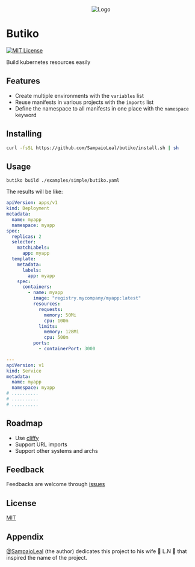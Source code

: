<center>

![Logo](https://img.pikbest.com/element_our/20220405/bg/1c936d8b550cd.png!bw700)

</center>

# Butiko

[![MIT License](https://img.shields.io/badge/License-MIT-green.svg)](https://choosealicense.com/licenses/mit/)

Build kubernetes resources easily

## Features

- Create multiple environments with the `variables` list
- Reuse manifests in various projects with the `imports` list
- Define the namespace to all manifests in one place with the `namespace` keyword

## Installing

```bash
curl -fsSL https://github.com/SampaioLeal/butiko/install.sh | sh
```

## Usage

```shell
butiko build ./examples/simple/butiko.yaml
```

The results will be like:

```yaml
apiVersion: apps/v1
kind: Deployment
metadata:
  name: myapp
  namespace: myapp
spec:
  replicas: 2
  selector:
    matchLabels:
      app: myapp
  template:
    metadata:
      labels:
        app: myapp
    spec:
      containers:
        - name: myapp
          image: "registry.mycompany/myapp:latest"
          resources:
            requests:
              memory: 50Mi
              cpu: 100m
            limits:
              memory: 128Mi
              cpu: 500m
          ports:
            - containerPort: 3000

---
apiVersion: v1
kind: Service
metadata:
  name: myapp
  namespace: myapp
# ..........
# ..........
# ..........
```

## Roadmap

- Use [cliffy](https://deno.land/x/cliffy@v1.0.0-rc.3)
- Support URL imports
- Support other systems and archs

<!--
## FAQ

#### Questão 1

Resposta 1

#### Questão 2

Resposta 2 -->

## Feedback

Feedbacks are welcome through [issues](https://github.com/SampaioLeal/butiko/issues)

## License

[MIT](https://choosealicense.com/licenses/mit/)

## Appendix

[@SampaioLeal](https://www.github.com/SampaioLeal) (the author) dedicates this project to his wife 💖 L.N 💖 that inspired the name of the project.
